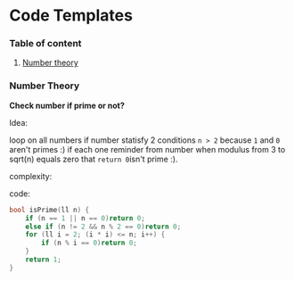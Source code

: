 # Code Templates

### Table of content

1. [Number theory](#Number-Theory)


### Number Theory

**Check number if prime or not?**

Idea:

loop on all numbers if number statisfy 2 conditions `n > 2` because `1` and `0` aren't primes :) if each one reminder from number when modulus from 3 to sqrt(n) equals zero that `return 0`isn't prime :).
 
complexity:

code:
```cpp
bool isPrime(ll n) {
    if (n == 1 || n == 0)return 0;
    else if (n != 2 && n % 2 == 0)return 0;
    for (ll i = 2; (i * i) <= n; i++) {
        if (n % i == 0)return 0;
    }
    return 1;
}
```